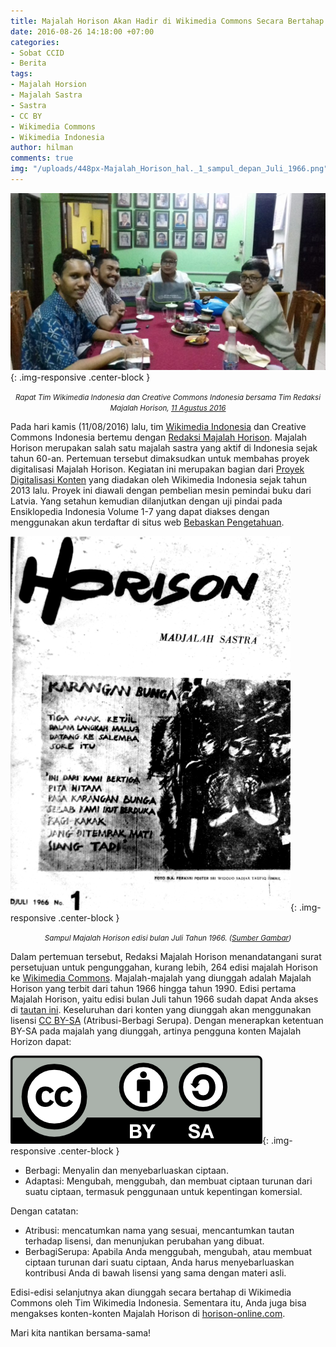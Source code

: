 ```yaml
---
title: Majalah Horison Akan Hadir di Wikimedia Commons Secara Bertahap
date: 2016-08-26 14:18:00 +07:00
categories:
- Sobat CCID
- Berita
tags:
- Majalah Horsion
- Majalah Sastra
- Sastra
- CC BY
- Wikimedia Commons
- Wikimedia Indonesia
author: hilman
comments: true
img: "/uploads/448px-Majalah_Horison_hal._1_sampul_depan_Juli_1966.png"
---
```


![Rapat_Bersama_di_Markas_Majalah_Horison_CCID-16_11082016-1024x576.jpg](/uploads/Rapat_Bersama_di_Markas_Majalah_Horison_CCID-16_11082016-1024x576.jpg){: .img-responsive .center-block }<center><small><i>Rapat Tim Wikimedia Indonesia dan Creative Commons Indonesia bersama Tim Redaksi Majalah Horison, <a href="http://www.wikimedia.or.id/wiki/Creative_Commons_Indonesia_2016/Laporan_Aktivitas">11 Agustus 2016</a></i></small></center>

Pada hari kamis (11/08/2016) lalu, tim [Wikimedia Indonesia](http://www.wikimedia.or.id/wiki/Halaman_Utama) dan Creative Commons Indonesia bertemu dengan [Redaksi Majalah Horison](https://id.wikipedia.org/wiki/Horison_(majalah)). Majalah Horison merupakan salah satu majalah sastra yang aktif di Indonesia sejak tahun 60-an. Pertemuan tersebut dimaksudkan untuk membahas proyek digitalisasi Majalah Horison. Kegiatan ini merupakan bagian dari [Proyek Digitalisasi Konten](http://www.wikimedia.or.id/wiki/Digitalisasi_Konten) yang diadakan oleh Wikimedia Indonesia sejak tahun 2013 lalu. Proyek ini diawali dengan pembelian mesin pemindai buku dari Latvia. Yang setahun kemudian dilanjutkan dengan uji pindai pada Ensiklopedia Indonesia Volume 1-7 yang dapat diakses dengan menggunakan akun terdaftar di situs web [Bebaskan Pengetahuan](http://www.bebaskanpengetahuan.org/wiki/Bebaskan_Pengetahuan:Sumber_bacaan).

![448px-Majalah_Horison_hal._1_sampul_depan_Juli_1966.png](/uploads/448px-Majalah_Horison_hal._1_sampul_depan_Juli_1966.png){: .img-responsive .center-block }<center><small><i>Sampul Majalah Horison edisi bulan Juli Tahun 1966. (<a href="https://id.wikipedia.org/wiki/Horison_(majalah)">Sumber Gambar</a>)</i></small></center>

Dalam pertemuan tersebut, Redaksi Majalah Horison menandatangani surat persetujuan untuk pengunggahan, kurang lebih, 264 edisi majalah Horison ke [Wikimedia Commons](https://commons.wikimedia.org/wiki/Category:Majalah_Horison). Majalah-majalah yang diunggah adalah Majalah Horison yang terbit dari tahun 1966 hingga tahun 1990. Edisi pertama Majalah Horison, yaitu edisi bulan Juli tahun 1966 sudah dapat Anda akses di [tautan ini](https://commons.wikimedia.org/wiki/File:Horison_07_1966.pdf). Keseluruhan dari konten yang diunggah akan menggunakan lisensi [CC BY-SA](https://creativecommons.org/licenses/by-sa/4.0/deed.id) (Atribusi-Berbagi Serupa). Dengan menerapkan ketentuan BY-SA pada majalah yang diunggah, artinya pengguna konten Majalah Horizon dapat:

![by-sa-aa61b0.png](/uploads/by-sa-aa61b0.png){: .img-responsive .center-block }

* Berbagi: Menyalin dan menyebarluaskan ciptaan.
* Adaptasi: Mengubah, menggubah, dan membuat ciptaan turunan dari suatu ciptaan, termasuk penggunaan untuk kepentingan komersial.

Dengan catatan:

* Atribusi: mencatumkan nama yang sesuai, mencantumkan tautan terhadap lisensi, dan menunjukan perubahan yang dibuat.
* BerbagiSerupa: Apabila Anda menggubah, mengubah, atau membuat ciptaan turunan dari suatu ciptaan, Anda harus menyebarluaskan kontribusi Anda di bawah lisensi yang sama dengan materi asli.

Edisi-edisi selanjutnya akan diunggah secara bertahap di Wikimedia Commons oleh Tim Wikimedia Indonesia. Sementara itu, Anda juga bisa mengakses konten-konten Majalah Horison di [horison-online.com](http://horison-online.com/).

Mari kita nantikan bersama-sama!
